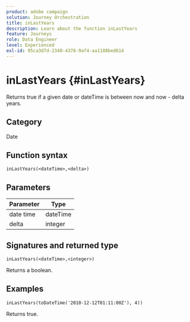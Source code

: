 ```yaml
---
product: adobe campaign
solution: Journey Orchestration
title: inLastYears
description: Learn about the function inLastYears
feature: Journeys
role: Data Engineer
level: Experienced
exl-id: 95ca3d7d-2340-4378-9af4-aa1188bed614
---
```

# inLastYears {#inLastYears}

Returns true if a given date or dateTime is between now and now - delta years.

## Category

Date

## Function syntax

`inLastYears(<dateTime>,<delta>)`

## Parameters

| Parameter | Type             |
|-----------|------------------|
| date time | dateTime    |
| delta   | integer     |

## Signatures and returned type

`inLastYears(<dateTime>,<integer>)`

Returns a boolean.

## Examples

`inLastYears(toDateTime('2010-12-12T01:11:00Z'), 4))`

Returns true.
